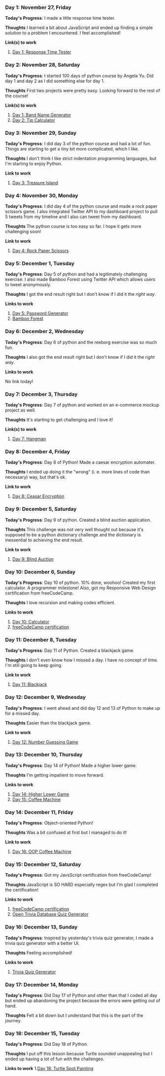 ### Day 1: November 27, Friday

**Today's Progress**: I made a little response time tester.

**Thoughts** I learned a bit about JavaScript and ended up finding a simple solution to a problem I encountered. I feel accomplished!

**Link(s) to work**
1. [Day 1: Response Time Tester](https://github.com/jihyundotkim/100-days-of-code/tree/master/100daysofcode/Day%201)

### Day 2: November 28, Saturday

**Today's Progress**: I started 100 days of python course by Angela Yu. Did day 1 and day 2 as I did something else for day 1.

**Thoughts** First two projects were pretty easy. Looking forward to the rest of the course!

**Link(s) to work**
1. [Day 1: Band Name Generator](https://repl.it/join/hpxuymqm-jihyundotkim)
2. [Day 2: Tip Calculator](https://repl.it/join/sqfwjcqi-jihyundotkim)

### Day 3: November 29, Sunday

**Today's Progress**: I did day 3 of the python course and had a lot of fun. Things are starting to get a tiny bit more complicated, which I like.

**Thoughts** I don't think I like strict indentation programming languages, but I'm starting to enjoy Python.

**Link to work**
1. [Day 3: Treasure Island](https://repl.it/join/wllvtxpq-jihyundotkim)

### Day 4: November 30, Monday

**Today's Progress**: I did day 4 of the python course and made a rock paper scissors game. I also integrated Twitter API to my dashboard project to pull 5 tweets from my timeline and I also can tweet from my dashboard.

**Thoughts** The python course is too easy so far. I hope it gets more challenging soon!

**Link to work**
1. [Day 4: Rock Paper Scissors](https://repl.it/@jihyundotkim/rock-paper-scissors-start)

### Day 5: December 1, Tuesday

**Today's Progress**: Day 5 of python and had a legitimately challenging exercise. I also made Bamboo Forest using Twitter API which allows users to tweet anonymously.

**Thoughts** I got the end result right but I don't know if I did it the _right way_.

**Links to work**
1. [Day 5: Password Generator](https://repl.it/@jihyundotkim/password-generator-start)
2. [Bamboo Forest](https://bamboo-forest.xyz/)


### Day 6: December 2, Wednesday

**Today's Progress**: Day 6 of python and the reeborg exercise was so much fun.

**Thoughts** I also got the end result right but I don't know if I did it the _right way_.

**Links to work**

No link today!

### Day 7: December 3, Thursday

**Today's Progress**: Day 7 of python and worked on an e-commerce mockup project as well.

**Thoughts** It's starting to get challenging and I love it!

**Link(s) to work**
1. [Day 7: Hangman](https://repl.it/@jihyundotkim/Day-7-Hangman-5-Start)

### Day 8: December 4, Friday

**Today's Progress**: Day 8 of Python! Made a caesar encryption automater.

**Thoughts** I ended up doing it the "wrong" (i. e. more lines of code than necessary) way, but that's ok.

**Link to work**
1. [Day 8: Ceasar Encryption](https://repl.it/@jihyundotkim/caesar-cipher-4-start)

### Day 9: December 5, Saturday

**Today's Progress**: Day 9 of python. Created a blind auction application.

**Thoughts** This challenge was not very well thought out because it's supposed to be a python dictionary challenge and the dictionary is inessential to achieving the end result.

**Link to work**
1. [Day 9: Blind Auction](https://repl.it/@jihyundotkim/blind-auction-start)

### Day 10: December 6, Sunday

**Today's Progress**: Day 10 of python. 10% done, woohoo! Created my first calculator. A programmer milestone! Also, got my Responsive Web Design certification from freeCodeCamp.

**Thoughts** I love recursion and making codes efficient.

**Links to work**
1. [Day 10: Calculator](https://repl.it/@jihyundotkim/calculator-start-1)
2. [freeCodeCamp certification](https://www.freecodecamp.org/certification/jihyundotkim/responsive-web-design)

### Day 11: December 8, Tuesday

**Today's Progress**: Day 11 of Python. Created a blackjack game.

**Thoughts** I don't even know how I missed a day. I have no concept of time. I'm still going to keep going.

**Link to work**
1. [Day 11: Blackjack](https://repl.it/@jihyundotkim/blackjack-start)

### Day 12: December 9, Wednesday

**Today's Progress**: I went ahead and did day 12 and 13 of Python to make up for a missed day.

**Thoughts** Easier than the blackjack game.

**Link to work**
1. [Day 12: Number Guessing Game](https://github.com/jihyundotkim/100-days-of-code/blob/master/100daysofcode/Day%2013/NumberGuessingGame.py)

### Day 13: December 10, Thursday

**Today's Progress**: Day 14 of Python! Made a higher lower game.

**Thoughts** I'm getting impatient to move forward.

**Links to work**
1. [Day 14: Higher Lower Game](https://repl.it/@jihyundotkim/higher-lower-start)
2. [Day 15: Coffee Machine](https://github.com/jihyundotkim/100-days-of-code/blob/master/100daysofcode/Day%2013/CoffeeMachine.py)

### Day 14: December 11, Friday

**Today's Progress**: Object-oriented Python!

**Thoughts** Was a bit confused at first but I managed to do it!

**Link to work**
1. [Day 16: OOP Coffee Machine](https://repl.it/@jihyundotkim/oop-coffee-machine-start)

### Day 15: December 12, Saturday

**Today's Progress**: Got my JavsScript certification from freeCodeCamp!

**Thoughts** JavaScript is SO HARD especially regex but I'm glad I completed the certification!

**Links to work**
1. [freeCodeCamp certification](https://www.freecodecamp.org/certification/jihyundotkim/javascript-algorithms-and-data-structures)
2. [Open Trivia Database Quiz Generator](https://github.com/jihyundotkim/100-days-of-code/tree/master/100daysofcode/Day%2015%20-%20Open%20Trivia%20Quiz%20Generator)

### Day 16: December 13, Sunday

**Today's Progress**: Inspired by yesterday's trivia quiz generator, I made a trivia quiz generator with a better UI.

**Thoughts** Feeling accomplished!

**Links to work**
1. [Trivia Quiz Generator](https://projects.jihyun.kim/trivia-quiz)

### Day 17: December 14, Monday

**Today's Progress**: Did Day 17 of Python and other than that I coded all day but ended up abandoning the project because the errors were getting out of hand.

**Thoughts** Felt a bit down but I understand that this is the part of the journey.

### Day 18: December 15, Tuesday

**Today's Progress**: Did Day 18 of Python.

**Thoughts** I put off this lesson because Turtle sounded unappealing but I ended up having a lot of fun with the challenges.

**Links to work**
1.[Day 18: Turtle Spot Painting](https://github.com/jihyundotkim/100-days-of-code/tree/master/100daysofcode/Day%2017%20-%20Turtle%20Spot%20Painting)

